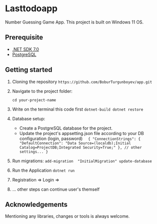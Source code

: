 # Lasttodoapp
Number Guessing Game App.
This project is built on Windows 11 OS.

## Prerequisite
- [.NET SDK 7.0](https://dotnet.microsoft.com/download)
- [PostgreSQL](https://learn.microsoft.com/en-us/sql/ssms/download-sql-server-management-studio-ssms?view=sql-server-ver16)

## Getting started
1. Cloning the repository
   ``https://github.com/BoburTurgunboyev/app.git``

2. Navigate to the project folder:

   `` cd your-project-name ``
3.  Write on the terminal this code first
   `` dotnet-build
      dotnet restore ``

4. Database setup:
   - Create a PostgreSQL database for the project.
   - Update  the project's appsetting.json file according to your DB configuration (login, password)
     ``   {
          "ConnectionStrings": {
            "DefaultConnection": "Data Source=(localdb);Initial Catalog=ProjectDB;Integrated Security=True;"
          },
          // other settings...
        }  ``
5. Run migrations:
   `` add-migration  "InitialMigration"
      update-database
   ``
6. Run the Application
   `` dotnet run ``

7.  Registration => Login => 

8.  ... other steps can continue user's themself

## Acknowledgements
  Mentioning any libraries, changes or tools is always welcome.
